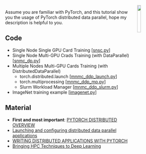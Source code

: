 <img src="https://user-images.githubusercontent.com/7837172/44953557-0fb54e80-aec9-11e8-9d38-2388bc70c5c5.png" width=15% align="right" /> 

Assume you are familiar with PyTorch, and this tutorial show you the usage of PyTorch distributed data parallel, hope my description is helpful to you.

## Code

- Single Node Single GPU Card Training [[snsc.py](snsc.py)]
- Single Node Multi-GPU Crads Training (with DataParallel) [[snmc_dp.py](snmc_dp.py)]
- Multiple Nodes Multi-GPU Cards Training (with DistributedDataParallel)
    - torch.distributed.launch [[mnmc_ddp_launch.py](mnmc_ddp_launch.py)]
    - torch.multiprocessing [[mnmc_ddp_mp.py](mnmc_ddp_mp.py)]
    - Slurm Workload Manager [[mnmc_ddp_slurm.py](mnmc_ddp_slurm.py)]
- ImageNet training example [[imagenet.py](imagenet.py)]


## Material

- **First and most important**: [PYTORCH DISTRIBUTED OVERVIEW](https://pytorch.org/tutorials/beginner/dist_overview.html)
- [Launching and configuring distributed data parallel applications](https://github.com/pytorch/examples/blob/master/distributed/ddp/README.md)
- [WRITING DISTRIBUTED APPLICATIONS WITH PYTORCH](https://pytorch.org/tutorials/intermediate/dist_tuto.html)
- [Bringing HPC Techniques to Deep Learning](https://andrew.gibiansky.com/blog/machine-learning/baidu-allreduce/)